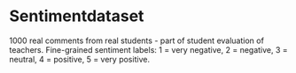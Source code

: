 # Sentimentdataset
1000 real comments from real students - part of student evaluation of teachers.
Fine-grained sentiment labels: 1 = very negative, 2 = negative, 3 = neutral, 4 = positive, 5 = very positive.
